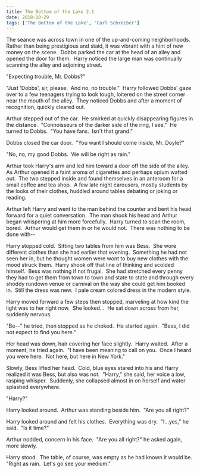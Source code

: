 ```yaml
---
title: The Bottom of the Lake 2.1
date: 2018-10-29
tags: ['The Bottom of the Lake', 'Carl Schreiber']
---
```


The seance was across town in one of the up-and-coming neighborhoods.  Rather than being prestigious and staid, it was vibrant with a hint of new money on the scene.  Dobbs parked the car at the head of an alley and opened the door for them.  Harry noticed the large man was continually scanning the alley and adjoining street.

"Expecting trouble, Mr. Dobbs?"

"Just 'Dobbs', sir, please.  And no, no trouble."  Harry followed Dobbs' gaze over to a few teenagers trying to look tough, loitered on the street corner near the mouth of the alley.  They noticed Dobbs and after a moment of recognition, quickly cleared out.

Arthur stepped out of the car.  He smirked at quickly disappearing figures in the distance.  "Connoisseurs of the darker side of the ring, I see."  He turned to Dobbs.  "You have fans.  Isn't that grand."

Dobbs closed the car door.  "You want I should come inside, Mr. Doyle?"

"No, no, my good Dobbs.  We will be right as rain."

Arthur took Harry's arm and led him toward a door off the side of the alley.  As Arthur opened it a faint aroma of cigarettes and perhaps opium wafted out.  The two stepped inside and found themselves in an anteroom for a small coffee and tea shop.  A few late night carousers, mostly students by the looks of their clothes, huddled around tables debating or joking or reading.

Arthur left Harry and went to the man behind the counter and bent his head forward for a quiet conversation.  The man shook his head and Arthur began whispering at him more forcefully.  Harry turned to scan the room, bored.  Arthur would get them in or he would not.  There was nothing to be done with--

Harry stopped cold.  Sitting two tables from him was Bess.  She wore different clothes than she had earlier that evening.  Something he had not seen her in, but he thought women were wont to buy new clothes with the mood struck them.  Harry shook off that line of thinking and scolded himself.  Bess was nothing if not frugal.  She had stretched every penny they had to get them from town to town and state to state and through every shoddy rundown venue or carnival on the way she could get him booked in.  Still the dress was new.  I pale cream colored dress in the modern style.

Harry moved forward a few steps then stopped, marveling at how kind the light was to her right now.  She looked...  He sat down across from her, suddenly nervous.

"Be--" he tried, then stopped as he choked.  He started again.  "Bess, I did not expect to find you here."

Her head was down, hair covering her face slightly.  Harry waited.  After a moment, he tried again.  "I have been meaning to call on you.  Once I heard you were here.  Not here, but here in New York."

Slowly, Bess lifted her head.  Cold, blue eyes stared into his and Harry realized it was Bess, but also was not.  "Harry," she said, her voice a low, rasping whisper.  Suddenly, she collapsed almost in on herself and water splashed everywhere.

"Harry?"

Harry looked around.  Arthur was standing beside him.  "Are you all right?"

Harry looked around and felt his clothes.  Everything was dry.  "I...yes," he said.  "Is it time?"

Arthur nodded, concern in his face.  "Are you all right?" he asked again, more slowly.

Harry stood.  The table, of course, was empty as he had known it would be.  "Right as rain.  Let's go see your medium."

